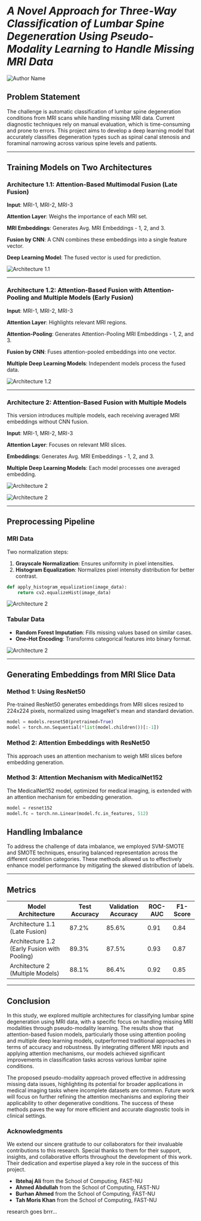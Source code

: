 # _A Novel Approach for Three-Way Classification of Lumbar Spine Degeneration Using Pseudo-Modality Learning to Handle Missing MRI Data_

![Author Name](https://github.com/ahmedembeddedxx/lumbar-spine-degenerative-classification/blob/main/img/author-name.png?raw=true)

## Problem Statement

The challenge is automatic classification of lumbar spine degeneration conditions from MRI scans while handling missing MRI data. Current diagnostic techniques rely on manual evaluation, which is time-consuming and prone to errors. This project aims to develop a deep learning model that accurately classifies degeneration types such as spinal canal stenosis and foraminal narrowing across various spine levels and patients.

---

## Training Models on Two Architectures

### Architecture 1.1: Attention-Based Multimodal Fusion (Late Fusion)

**Input**: MRI-1, MRI-2, MRI-3

**Attention Layer**: Weighs the importance of each MRI set.

**MRI Embeddings**: Generates Avg. MRI Embeddings - 1, 2, and 3.

**Fusion by CNN**: A CNN combines these embeddings into a single feature vector.

**Deep Learning Model**: The fused vector is used for prediction.

![Architecture 1.1](https://github.com/ahmedembeddedxx/lumbar-spine-degenerative-classification/blob/main/architecture/modelling-architecture/proposed_architecture-2.png?raw=true)

---

### Architecture 1.2: Attention-Based Fusion with Attention-Pooling and Multiple Models (Early Fusion)

**Input**: MRI-1, MRI-2, MRI-3

**Attention Layer**: Highlights relevant MRI regions.

**Attention-Pooling**: Generates Attention-Pooling MRI Embeddings - 1, 2, and 3.

**Fusion by CNN**: Fuses attention-pooled embeddings into one vector.

**Multiple Deep Learning Models**: Independent models process the fused data.

![Architecture 1.2](https://github.com/ahmedembeddedxx/lumbar-spine-degenerative-classification/blob/main/architecture/modelling-architecture/proposed_architecture-4.png?raw=true)

---

### Architecture 2: Attention-Based Fusion with Multiple Models

This version introduces multiple models, each receiving averaged MRI embeddings without CNN fusion.

**Input**: MRI-1, MRI-2, MRI-3

**Attention Layer**: Focuses on relevant MRI slices.

**Embeddings**: Generates Avg. MRI Embeddings - 1, 2, and 3.

**Multiple Deep Learning Models**: Each model processes one averaged embedding.

![Architecture 2](https://github.com/ahmedembeddedxx/lumbar-spine-degenerative-classification/blob/main/architecture/modelling-architecture/proposed_architecture-3.png?raw=true)

![Architecture 2](https://github.com/ahmedembeddedxx/lumbar-spine-degenerative-classification/blob/main/architecture/modelling-architecture/proposed_architecture-1.png?raw=true)

---

## Preprocessing Pipeline

### MRI Data

Two normalization steps:

1. **Grayscale Normalization**: Ensures uniformity in pixel intensities.
2. **Histogram Equalization**: Normalizes pixel intensity distribution for better contrast.

```python
def apply_histogram_equalization(image_data):
    return cv2.equalizeHist(image_data)
```

![Architecture 2](https://github.com/ahmedembeddedxx/lumbar-spine-degenerative-classification/blob/main/img/preprocessing.png?raw=true)

### Tabular Data

- **Random Forest Imputation**: Fills missing values based on similar cases.
- **One-Hot Encoding**: Transforms categorical features into binary format.

![Architecture 2](https://github.com/ahmedembeddedxx/lumbar-spine-degenerative-classification/blob/main/img/preprocessing-architecture.png?raw=true)

---

## Generating Embeddings from MRI Slice Data

### Method 1: Using ResNet50

Pre-trained ResNet50 generates embeddings from MRI slices resized to 224x224 pixels, normalized using ImageNet's mean and standard deviation.

```python
model = models.resnet50(pretrained=True)
model = torch.nn.Sequential(*list(model.children())[:-1])
```

### Method 2: Attention Embeddings with ResNet50

This approach uses an attention mechanism to weigh MRI slices before embedding generation.

### Method 3: Attention Mechanism with MedicalNet152

The MedicalNet152 model, optimized for medical imaging, is extended with an attention mechanism for embedding generation.

```python
model = resnet152
model.fc = torch.nn.Linear(model.fc.in_features, 512)
```

## Handling Imbalance

To address the challenge of data imbalance, we employed SVM-SMOTE and SMOTE techniques, ensuring balanced representation across the different condition categories. These methods allowed us to effectively enhance model performance by mitigating the skewed distribution of labels.

---

## Metrics

| Model Architecture                           | Test Accuracy | Validation Accuracy | ROC-AUC | F1-Score |
| -------------------------------------------- | ------------- | ------------------- | ------- | -------- |
| Architecture 1.1 (Late Fusion)               | 87.2%         | 85.6%               | 0.91    | 0.84     |
| Architecture 1.2 (Early Fusion with Pooling) | 89.3%         | 87.5%               | 0.93    | 0.87     |
| Architecture 2 (Multiple Models)             | 88.1%         | 86.4%               | 0.92    | 0.85     |

---

## Conclusion

In this study, we explored multiple architectures for classifying lumbar spine degeneration using MRI data, with a specific focus on handling missing MRI modalities through pseudo-modality learning. The results show that attention-based fusion models, particularly those using attention pooling and multiple deep learning models, outperformed traditional approaches in terms of accuracy and robustness. By integrating different MRI inputs and applying attention mechanisms, our models achieved significant improvements in classification tasks across various lumbar spine conditions.

The proposed pseudo-modality approach proved effective in addressing missing data issues, highlighting its potential for broader applications in medical imaging tasks where incomplete datasets are common. Future work will focus on further refining the attention mechanisms and exploring their applicability to other degenerative conditions. The success of these methods paves the way for more efficient and accurate diagnostic tools in clinical settings.

### Acknowledgments

We extend our sincere gratitude to our collaborators for their invaluable contributions to this research. Special thanks to them for their support, insights, and collaborative efforts throughout the development of this work. Their dedication and expertise played a key role in the success of this project.

- **Ibtehaj Ali** from the School of Computing, FAST-NU
- **Ahmed Abdullah** from the School of Computing, FAST-NU
- **Burhan Ahmed** from the School of Computing, FAST-NU
- **Tah Moris Khan** from the School of Computing, FAST-NU

research goes brrr...
